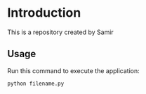 # Introduction


This is a repository created by Samir


## Usage


Run this command to execute the application:


`python filename.py`
